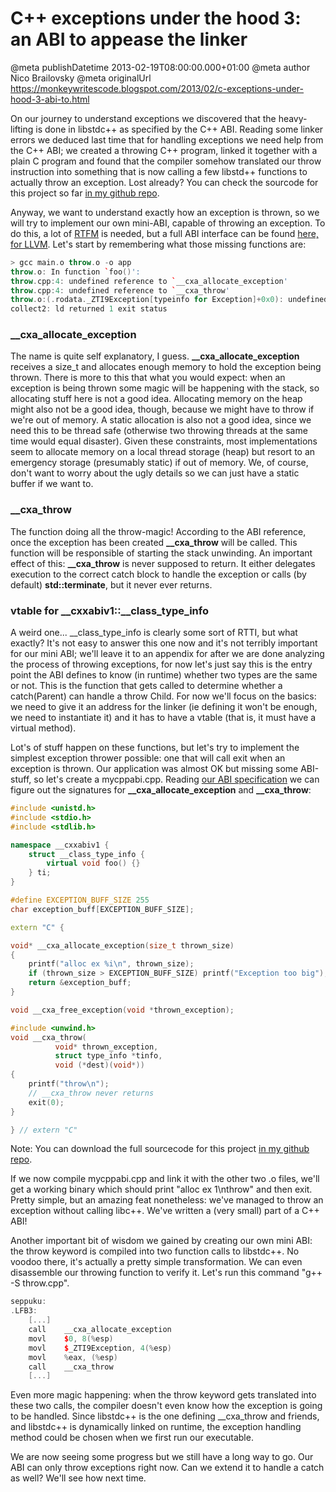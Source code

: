 # C++ exceptions under the hood 3: an ABI to appease the linker

@meta publishDatetime 2013-02-19T08:00:00.000+01:00
@meta author Nico Brailovsky
@meta originalUrl https://monkeywritescode.blogspot.com/2013/02/c-exceptions-under-hood-3-abi-to.html

On our journey to understand exceptions we discovered that the heavy-lifting is done in libstdc++ as specified by the C++ ABI. Reading some linker errors we deduced last time that for handling exceptions we need help from the C++ ABI; we created a throwing C++ program, linked it together with a plain C program and found that the compiler somehow translated our throw instruction into something that is now calling a few libstd++ functions to actually throw an exception. Lost already? You can check the sourcode for this project so far [in my github repo](https://github.com/nicolasbrailo/cpp_exception_handling_abi/tree/master/abi_v01).

Anyway, we want to understand exactly how an exception is thrown, so we will try to implement our own mini-ABI, capable of throwing an exception. To do this, a lot of [RTFM](/md_blog/youfoundadeadlink.md) is needed, but a full ABI interface can be found [here, for LLVM](http://libcxxabi.llvm.org/spec.html). Let's start by remembering what those missing functions are:

```c++
> gcc main.o throw.o -o app
throw.o: In function `foo()':
throw.cpp:4: undefined reference to `__cxa_allocate_exception'
throw.cpp:4: undefined reference to `__cxa_throw'
throw.o:(.rodata._ZTI9Exception[typeinfo for Exception]+0x0): undefined reference to `vtable for __cxxabiv1::__class_type_info'
collect2: ld returned 1 exit status
```

### \_\_cxa\_allocate\_exception

The name is quite self explanatory, I guess. **\_\_cxa\_allocate\_exception** receives a size\_t and allocates enough memory to hold the exception being thrown. There is more to this that what you would expect: when an exception is being thrown some magic will be happening with the stack, so allocating stuff here is not a good idea. Allocating memory on the heap might also not be a good idea, though, because we might have to throw if we're out of memory. A static allocation is also not a good idea, since we need this to be thread safe (otherwise two throwing threads at the same time would equal disaster). Given these constraints, most implementations seem to allocate memory on a local thread storage (heap) but resort to an emergency storage (presumably static) if out of memory. We, of course, don't want to worry about the ugly details so we can just have a static buffer if we want to.

### \_\_cxa\_throw

The function doing all the throw-magic! According to the ABI reference, once the exception has been created **\_\_cxa\_throw** will be called. This function will be responsible of starting the stack unwinding. An important effect of this: **\_\_cxa\_throw** is never supposed to return. It either delegates execution to the correct catch block to handle the exception or calls (by default) **std::terminate**, but it never ever returns.

### vtable for \_\_cxxabiv1::\_\_class\_type\_info

A weird one... \_\_class\_type\_info is clearly some sort of RTTI, but what exactly? It's not easy to answer this one now and it's not terribly important for our mini ABI; we'll leave it to an appendix for after we are done analyzing the process of throwing exceptions, for now let's just say this is the entry point the ABI defines to know (in runtime) whether two types are the same or not. This is the function that gets called to determine whether a catch(Parent) can handle a throw Child. For now we'll focus on the basics: we need to give it an address for the linker (ie defining it won't be enough, we need to instantiate it) and it has to have a vtable (that is, it must have a virtual method).

Lot's of stuff happen on these functions, but let's try to implement the simplest exception thrower possible: one that will call exit when an exception is thrown. Our application was almost OK but missing some ABI-stuff, so let's create a mycppabi.cpp. Reading [our ABI specification](/md_blog/youfoundadeadlink.md) we can figure out the signatures for **\_\_cxa\_allocate\_exception** and **\_\_cxa\_throw**:

```c++
#include <unistd.h>
#include <stdio.h>
#include <stdlib.h>

namespace __cxxabiv1 {
    struct __class_type_info {
        virtual void foo() {}
    } ti;
}

#define EXCEPTION_BUFF_SIZE 255
char exception_buff[EXCEPTION_BUFF_SIZE];

extern "C" {

void* __cxa_allocate_exception(size_t thrown_size)
{
    printf("alloc ex %i\n", thrown_size);
    if (thrown_size > EXCEPTION_BUFF_SIZE) printf("Exception too big");
    return &exception_buff;
}

void __cxa_free_exception(void *thrown_exception);

#include <unwind.h>
void __cxa_throw(
          void* thrown_exception,
          struct type_info *tinfo,
          void (*dest)(void*))
{
    printf("throw\n");
    // __cxa_throw never returns
    exit(0);
}

} // extern "C"
```

Note: You can download the full sourcecode for this project [in my github repo](https://github.com/nicolasbrailo/cpp_exception_handling_abi/tree/master/abi_v01).

If we now compile mycppabi.cpp and link it with the other two .o files, we'll get a working binary which should print "alloc ex 1\nthrow" and then exit. Pretty simple, but an amazing feat nonetheless: we've managed to throw an exception without calling libc++. We've written a (very small) part of a C++ ABI!

Another important bit of wisdom we gained by creating our own mini ABI: the throw keyword is compiled into two function calls to libstdc++. No voodoo there, it's actually a pretty simple transformation. We can even disassemble our throwing function to verify it. Let's run this command "g++ -S throw.cpp".

```c++
seppuku:
.LFB3:
    [...]
	call	__cxa_allocate_exception
	movl	$0, 8(%esp)
	movl	$_ZTI9Exception, 4(%esp)
	movl	%eax, (%esp)
	call	__cxa_throw
    [...]
```

Even more magic happening: when the throw keyword gets translated into these two calls, the compiler doesn't even know how the exception is going to be handled. Since libstdc++ is the one defining \_\_cxa\_throw and friends, and libstdc++ is dynamically linked on runtime, the exception handling method could be chosen when we first run our executable.

We are now seeing some progress but we still have a long way to go. Our ABI can only throw exceptions right now. Can we extend it to handle a catch as well? We'll see how next time.


